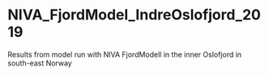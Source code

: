 # NIVA_FjordModel_IndreOslofjord_2019
Results from model run with NIVA FjordModell in the inner Oslofjord in south-east Norway
